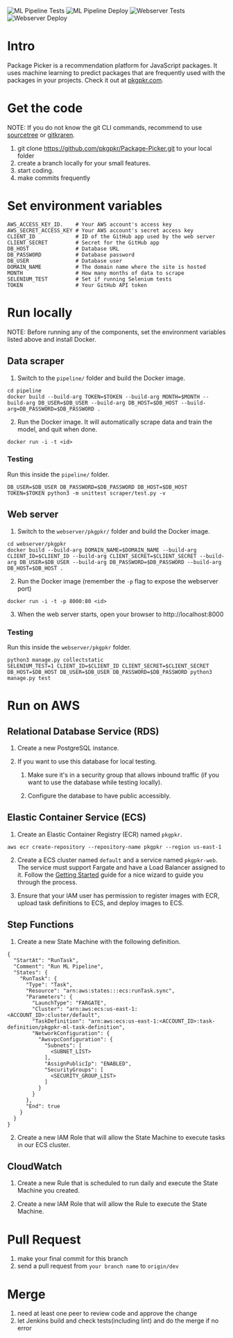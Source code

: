 ![ML Pipeline Tests](https://github.com/pkgpkr/Package-Picker/workflows/Scraper%20Test%20CI/badge.svg) ![ML Pipeline Deploy](https://github.com/pkgpkr/Package-Picker/workflows/Deploy%20ML%20Pipeline%20to%20Amazon%20ECS/badge.svg) ![Webserver Tests](https://github.com/pkgpkr/Package-Picker/workflows/Webserver%20Django%20CI/badge.svg) ![Webserver Deploy](https://github.com/pkgpkr/Package-Picker/workflows/Deploy%20to%20Amazon%20ECS/badge.svg)

# Intro

Package Picker is a recommendation platform for JavaScript packages. It uses machine learning to predict packages that are frequently used with the packages in your projects. Check it out at [pkgpkr.com](http://pkgpkr.com).

# Get the code

NOTE: If you do not know the git CLI commands, recommend to use [sourcetree](https://www.sourcetreeapp.com/) or [gitkraren](https://www.gitkraken.com/).

1. git clone https://github.com/pkgpkr/Package-Picker.git to your local folder 
2. create a branch locally for your small features.
3. start coding.
4. make commits frequently

# Set environment variables

```
AWS_ACCESS_KEY_ID.    # Your AWS account's access key
AWS_SECRET_ACCESS_KEY # Your AWS account's secret access key
CLIENT_ID             # ID of the GitHub app used by the web server
CLIENT_SECRET         # Secret for the GitHub app
DB_HOST               # Database URL
DB_PASSWORD           # Database password
DB_USER               # Database user
DOMAIN_NAME           # The domain name where the site is hosted
MONTH                 # How many months of data to scrape
SELENIUM_TEST         # Set if running Selenium tests
TOKEN                 # Your GitHub API token
```

# Run locally

NOTE: Before running any of the components, set the environment variables listed above and install Docker.

## Data scraper

1. Switch to the `pipeline/` folder and build the Docker image.

```
cd pipeline
docker build --build-arg TOKEN=$TOKEN --build-arg MONTH=$MONTH --build-arg DB_USER=$DB_USER --build-arg DB_HOST=$DB_HOST --build-arg=DB_PASSWORD=$DB_PASSWORD .
```

2. Run the Docker image. It will automatically scrape data and train the model, and quit when done.

`docker run -i -t <id>`

### Testing

Run this inside the `pipeline/` folder.

`DB_USER=$DB_USER DB_PASSWORD=$DB_PASSWORD DB_HOST=$DB_HOST TOKEN=$TOKEN python3 -m unittest scraper/test.py -v`

## Web server

1. Switch to the `webserver/pkgpkr/` folder and build the Docker image.

```
cd webserver/pkgpkr
docker build --build-arg DOMAIN_NAME=$DOMAIN_NAME --build-arg CLIENT_ID=$CLIENT_ID --build-arg CLIENT_SECRET=$CLIENT_SECRET --build-arg DB_USER=$DB_USER --build-arg DB_PASSWORD=$DB_PASSWORD --build-arg DB_HOST=$DB_HOST .
```

2. Run the Docker image (remember the `-p` flag to expose the webserver port)

`docker run -i -t -p 8000:80 <id>`

3. When the web server starts, open your browser to http://localhost:8000

### Testing

Run this inside the `webserver/pkgpkr` folder.

```
python3 manage.py collectstatic
SELENIUM_TEST=1 CLIENT_ID=$CLIENT_ID CLIENT_SECRET=$CLIENT_SECRET DB_HOST=$DB_HOST DB_USER=$DB_USER DB_PASSWORD=$DB_PASSWORD python3 manage.py test
```

# Run on AWS

## Relational Database Service (RDS)

1. Create a new PostgreSQL instance.

2. If you want to use this database for local testing.

    1. Make sure it's in a security group that allows inbound traffic (if you want to use the database while testing locally).
    
    2. Configure the database to have public accessibly.


## Elastic Container Service (ECS)

1. Create an Elastic Container Registry (ECR) named `pkgpkr`.

`aws ecr create-repository --repository-name pkgpkr --region us-east-1`

2. Create a ECS cluster named `default` and a service named `pkgpkr-web`. The service must support Fargate and have a Load Balancer assigned to it. Follow the [Getting Started](https://us-east-1.console.aws.amazon.com/ecs/home?region=us-east-1#/firstRun) guide for a nice wizard to guide you through the process.

3. Ensure that your IAM user has permission to register images with ECR, upload task definitions to ECS, and deploy images to ECS.

## Step Functions

1. Create a new State Machine with the following definition.

```
{
  "StartAt": "RunTask",
  "Comment": "Run ML Pipeline",
  "States": {
    "RunTask": {
      "Type": "Task",
      "Resource": "arn:aws:states:::ecs:runTask.sync",
      "Parameters": {
        "LaunchType": "FARGATE",
        "Cluster": "arn:aws:ecs:us-east-1:<ACCOUNT_ID>:cluster/default",
        "TaskDefinition": "arn:aws:ecs:us-east-1:<ACCOUNT_ID>:task-definition/pkgpkr-ml-task-definition",
        "NetworkConfiguration": {
          "AwsvpcConfiguration": {
            "Subnets": [
              <SUBNET_LIST>
            ],
            "AssignPublicIp": "ENABLED",
            "SecurityGroups": [
              <SECURITY_GROUP_LIST>
            ]
          }
        }
      },
      "End": true
    }
  }
}
```

2. Create a new IAM Role that will allow the State Machine to execute tasks in our ECS cluster.

## CloudWatch

1. Create a new Rule that is scheduled to run daily and execute the State Machine you created.

2. Create a new IAM Role that will allow the Rule to execute the State Machine.

# Pull Request

1. make your final commit for this branch
2. send a pull request from `your branch name` to `origin/dev`

# Merge

1. need at least one peer to review code and approve the change
2. let Jenkins build and check tests(including lint) and do the merge if no error
